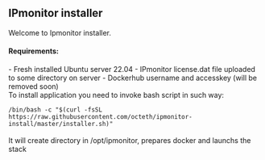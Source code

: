 <H2> IPmonitor installer </H2>

Welcome to Ipmonitor installer.
<br/>
<h4>Requirements:</h4> 
- Fresh installed Ubuntu server 22.04
- IPmonitor license.dat file uploaded to some directory on server
- Dockerhub username and accesskey (will be removed soon)

<br/>
To install application you need to invoke bash script in such way:<br/>
<code>
/bin/bash -c "$(curl -fsSL https://raw.githubusercontent.com/octeth/ipmonitor-install/master/installer.sh)"
</code>
<br/>
 It will create directory in /opt/ipmonitor, prepares docker and launchs the stack
